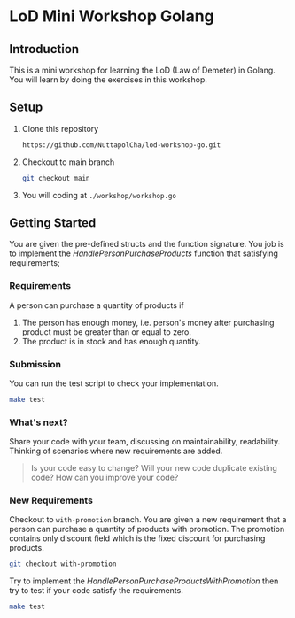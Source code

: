 # LoD Mini Workshop Golang

## Introduction

This is a mini workshop for learning the LoD (Law of Demeter) in Golang.
You will learn by doing the exercises in this workshop.

## Setup

1. Clone this repository

   ```sh
   https://github.com/NuttapolCha/lod-workshop-go.git
   ```

2. Checkout to main branch

    ```sh
    git checkout main
    ```

3. You will coding at `./workshop/workshop.go`

## Getting Started

You are given the pre-defined structs and the function signature. You job is to implement the *HandlePersonPurchaseProducts* function that satisfying requirements;

### Requirements

A person can purchase a quantity of products if

1. The person has enough money, i.e. person's money after purchasing product must be greater than or equal to zero.
2. The product is in stock and has enough quantity.

### Submission

You can run the test script to check your implementation.

```sh
make test
```

### What's next?

Share your code with your team, discussing on maintainability, readability. Thinking of scenarios where new requirements are added.

> Is your code easy to change? Will your new code duplicate existing code? How can you improve your code?

### New Requirements

Checkout to `with-promotion` branch. You are given a new requirement that a person can purchase a quantity of products with promotion.
The promotion contains only discount field which is the fixed discount for purchasing products.

```sh
git checkout with-promotion
```

Try to implement the *HandlePersonPurchaseProductsWithPromotion* then try to test if your code satisfy the requirements.

```sh
make test
```
